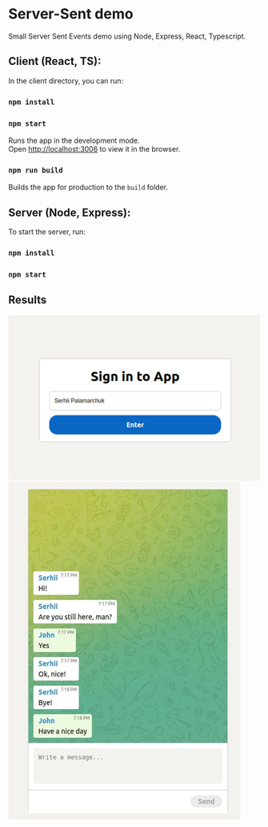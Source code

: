 # Server-Sent demo
Small Server Sent Events demo using Node, Express, React, Typescript.

## Client (React, TS):
In the client directory, you can run:

### `npm install`
### `npm start`
Runs the app in the development mode.\
Open [http://localhost:3006](http://localhost:3006) to view it in the browser.

### `npm run build`
Builds the app for production to the `build` folder.

## Server (Node, Express):
To start the server, run:
### `npm install`
### `npm start`

## Results
![photo_1.jpg](public%2Fphoto_1.jpg)
<br/>
![photo_2.jpg](public%2Fphoto_2.jpg)
